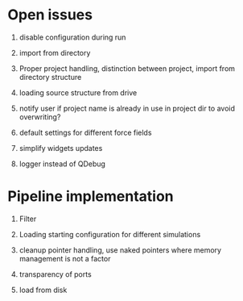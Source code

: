# Open issues

1. disable configuration during run
1. import from directory
1. Proper project handling, distinction between project, import from directory structure
1. loading source structure from drive

1. notify user if project name is already in use in project dir to avoid overwriting?

1. default settings for different force fields

1. simplify widgets updates
1. logger instead of QDebug

# Pipeline implementation

1. Filter
1. Loading starting configuration for different simulations
1. cleanup pointer handling, use naked pointers where memory management is not a factor

1. transparency of ports
1. load from disk
